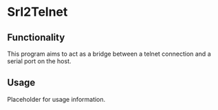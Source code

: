 # Srl2Telnet

## Functionality

This program aims to act as a bridge between a telnet connection and a serial port on the host.

## Usage

Placeholder for usage information.